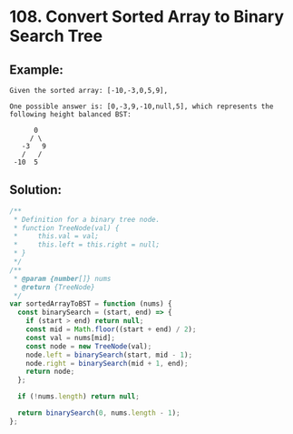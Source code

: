 # 108. Convert Sorted Array to Binary Search Tree

## Example:

    Given the sorted array: [-10,-3,0,5,9],

    One possible answer is: [0,-3,9,-10,null,5], which represents the following height balanced BST:

          0
         / \
       -3   9
       /   /
     -10  5

## Solution:

```javascript
/**
 * Definition for a binary tree node.
 * function TreeNode(val) {
 *     this.val = val;
 *     this.left = this.right = null;
 * }
 */
/**
 * @param {number[]} nums
 * @return {TreeNode}
 */
var sortedArrayToBST = function (nums) {
  const binarySearch = (start, end) => {
    if (start > end) return null;
    const mid = Math.floor((start + end) / 2);
    const val = nums[mid];
    const node = new TreeNode(val);
    node.left = binarySearch(start, mid - 1);
    node.right = binarySearch(mid + 1, end);
    return node;
  };

  if (!nums.length) return null;

  return binarySearch(0, nums.length - 1);
};
```
